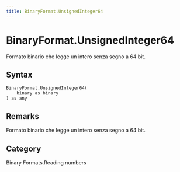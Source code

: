 ```yaml
---
title: BinaryFormat.UnsignedInteger64
---
```


# BinaryFormat.UnsignedInteger64


Formato binario che legge un intero senza segno a 64 bit.


## Syntax

```powerquery
BinaryFormat.UnsignedInteger64(
    binary as binary
) as any
```


## Remarks

Formato binario che legge un intero senza segno a 64 bit.



## Category
Binary Formats.Reading numbers
